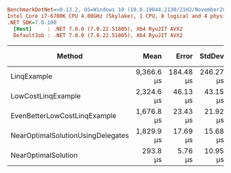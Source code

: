 ``` ini

BenchmarkDotNet=v0.13.2, OS=Windows 10 (10.0.19044.2130/21H2/November2021Update)
Intel Core i7-6700K CPU 4.00GHz (Skylake), 1 CPU, 8 logical and 4 physical cores
.NET SDK=7.0.100
  [Host]     : .NET 7.0.0 (7.0.22.51805), X64 RyuJIT AVX2
  DefaultJob : .NET 7.0.0 (7.0.22.51805), X64 RyuJIT AVX2


```
|                            Method |       Mean |     Error |    StdDev | Ratio | RatioSD |     Gen0 | Allocated | Alloc Ratio |
|---------------------------------- |-----------:|----------:|----------:|------:|--------:|---------:|----------:|------------:|
|                       LinqExample | 9,366.6 μs | 184.48 μs | 246.27 μs | 32.24 |    1.34 | 218.7500 |  960008 B |          NA |
|                LowCostLinqExample | 2,324.6 μs |  46.13 μs |  43.15 μs |  7.96 |    0.27 |        - |       2 B |          NA |
|      EvenBetterLowCostLinqExample | 1,676.8 μs |  23.43 μs |  21.92 μs |  5.74 |    0.23 |        - |       1 B |          NA |
| NearOptimalSolutionUsingDelegates | 1,829.9 μs |  17.69 μs |  15.68 μs |  6.27 |    0.25 |        - |       1 B |          NA |
|               NearOptimalSolution |   293.8 μs |   5.76 μs |  10.95 μs |  1.00 |    0.00 |        - |         - |          NA |
